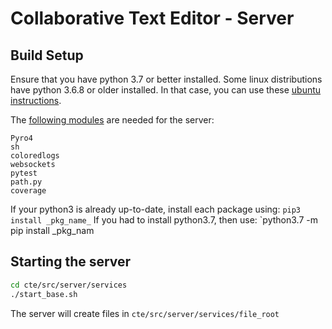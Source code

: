 # Collaborative Text Editor - Server

## Build Setup
Ensure that you have python 3.7 or better installed. Some linux distributions have python 3.6.8 or older installed.
In that case, you can use these [ubuntu instructions](https://linuxize.com/post/how-to-install-python-3-7-on-ubuntu-18-04/).

The [following modules](https://github.com/psedit/cte/blob/develop/src/server/requirements.txt) are needed for the server:
```
Pyro4
sh
coloredlogs
websockets
pytest
path.py
coverage
```

If your python3 is already up-to-date, install each package using: `pip3 install _pkg_name_`
If you had to install python3.7, then use: `python3.7 -m pip install _pkg_nam

## Starting the server
```bash
cd cte/src/server/services
./start_base.sh
```

The server will create files in `cte/src/server/services/file_root`
